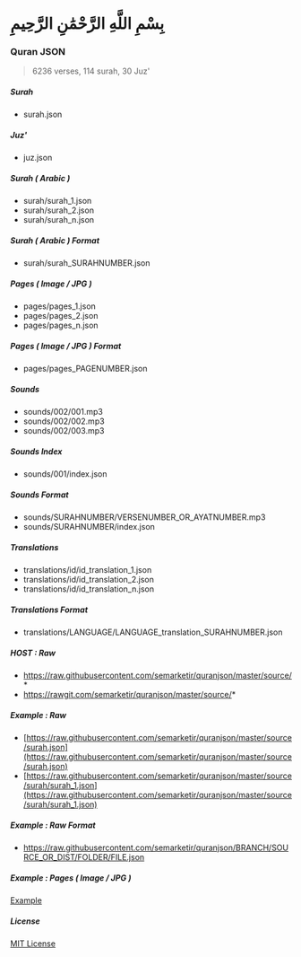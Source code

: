 # بِسْمِ اللَّهِ الرَّحْمَٰنِ الرَّحِيمِ

### Quran JSON
> 6236 verses, 114 surah, 30 Juz'

##### Surah
- surah.json

##### Juz'
- juz.json

##### Surah ( Arabic )
- surah/surah_1.json
- surah/surah_2.json
- surah/surah_n.json

##### Surah ( Arabic ) Format
- surah/surah_SURAHNUMBER.json

##### Pages ( Image / JPG )
- pages/pages_1.json
- pages/pages_2.json
- pages/pages_n.json

##### Pages ( Image / JPG ) Format
- pages/pages_PAGENUMBER.json

##### Sounds
- sounds/002/001.mp3
- sounds/002/002.mp3
- sounds/002/003.mp3

##### Sounds Index
- sounds/001/index.json

##### Sounds Format
- sounds/SURAHNUMBER/VERSENUMBER_OR_AYATNUMBER.mp3
- sounds/SURAHNUMBER/index.json

##### Translations
- translations/id/id_translation_1.json
- translations/id/id_translation_2.json
- translations/id/id_translation_n.json

##### Translations Format
- translations/LANGUAGE/LANGUAGE_translation_SURAHNUMBER.json

##### HOST : Raw
- https://raw.githubusercontent.com/semarketir/quranjson/master/source/*
- https://rawgit.com/semarketir/quranjson/master/source/*

##### Example : Raw
- [https://raw.githubusercontent.com/semarketir/quranjson/master/source/surah.json](https://raw.githubusercontent.com/semarketir/quranjson/master/source/surah.json)
- [https://raw.githubusercontent.com/semarketir/quranjson/master/source/surah/surah_1.json](https://raw.githubusercontent.com/semarketir/quranjson/master/source/surah/surah_1.json)

##### Example : Raw Format
- https://raw.githubusercontent.com/semarketir/quranjson/BRANCH/SOURCE_OR_DIST/FOLDER/FILE.json

##### Example : Pages ( Image / JPG )
[Example](http://semarketir.github.io/quranjson/)

##### License
[MIT License](http://opensource.org/licenses/mit-license.php)
